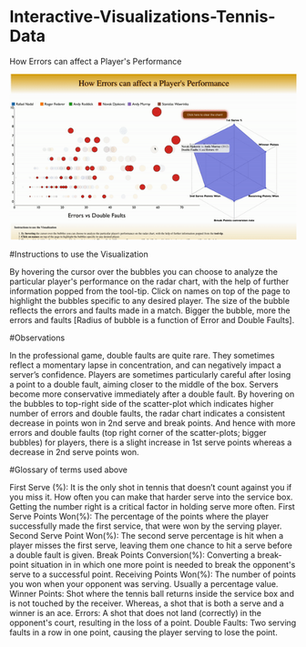 # Interactive-Visualizations-Tennis-Data
 How Errors can affect a Player's Performance

 ![](interactive_tennis.gif)
 
#Instructions to use the Visualization

By hovering the cursor over the bubbles you can choose to analyze the particular player's performance on the radar chart, with the help of further information popped from the tool-tip.
Click on names on top of the page to highlight the bubbles specific to any desired player.
The size of the bubble reflects the errors and faults made in a match. Bigger the bubble, more the errors and faults [Radius of bubble is a function of Error and Double Faults].


#Observations

In the professional game, double faults are quite rare. They sometimes reflect a momentary lapse in concentration, and can negatively impact a server’s confidence. Players are sometimes particularly careful after losing a point to a double fault, aiming closer to the middle of the box. Servers become more conservative immediately after a double fault.
By hovering on the bubbles to top-right side of the scatter-plot which indicates higher number of errors and double faults, the radar chart indicates a consistent decrease in points won in 2nd serve and break points. And hence with more errors and double faults (top right corner of the scatter-plots; bigger bubbles) for players, there is a slight increase in 1st serve points whereas a decrease in 2nd serve points won.

#Glossary of terms used above

First Serve (%): It is the only shot in tennis that doesn’t count against you if you miss it. How often you can make that harder serve into the service box. Getting the number right is a critical factor in holding serve more often.
First Serve Points Won(%): The percentage of the points where the player successfully made the first service, that were won by the serving player.
Second Serve Point Won(%): The second serve percentage is hit when a player misses the first serve, leaving them one chance to hit a serve before a double fault is given.
Break Points Conversion(%): Converting a break-point situation in in which one more point is needed to break the opponent's serve to a successful point.
Receiving Points Won(%): The number of points you won when your opponent was serving. Usually a percentage value.
Winner Points: Shot where the tennis ball returns inside the service box and is not touched by the receiver. Whereas, a shot that is both a serve and a winner is an ace.
Errors: A shot that does not land (correctly) in the opponent's court, resulting in the loss of a point.
Double Faults: Two serving faults in a row in one point, causing the player serving to lose the point.
